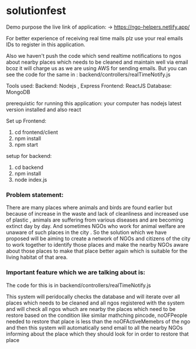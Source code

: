 # solutionfest
Demo purpose the live link of application:
-> https://ngo-helpers.netlify.app/

For better experience of receiving real time mails plz use 
your real emails IDs to register in this application.

Also we haven't push the code which send realtime notifications to  ngos about nearby 
places which needs to be cleaned and maintain well via email 
bcoz it will charge us as we are using AWS for sending emails. 
But you can see the code for the same in : 
backend/controllers/realTimeNotify.js

Tools used:
Backend: Nodejs , Express
Frontend: ReactJS
Database: MongoDB

prerequistic for running this application:
your computer has nodejs latest version installed and also react

Set up Frontend:

1) cd frontend/client
2) npm install
3) npm start

setup for backend:

1) cd backend
2) npm install
3) node index.js



### Problem statement:
There are many places where animals and birds are found earlier but because of increase in the waste and lack of cleanliness and increased use of plastic , animals are suffering
from various diseases and are becoming extinct day by day. And sometimes  NGOs who work for animal welfare are unaware of such places in the city . So the solution which we have
proposed will be aiming to create a network of NGOs and citizens of the city to work together to identify those places and make the nearby NGOs aware about those places to make
that place better again which is suitable for the living habitat of that area.

###  Important feature which we are talking about is:

The code for this is in backend/controllers/realTimeNotify.js

This system will peridocally checks the database and will iterate over all places which needs to be cleaned and all ngos registered with the system and will check
all ngos whuch are nearby the places which need to be restore based on the condition like similar mathching pincode, noOFPeople needed to restore that place is less than
the noOFActiveMemebrs of the ngo and then this system will automatically send email to all the nearby NGOs informing about the place which they should look for
in order to restore that place



